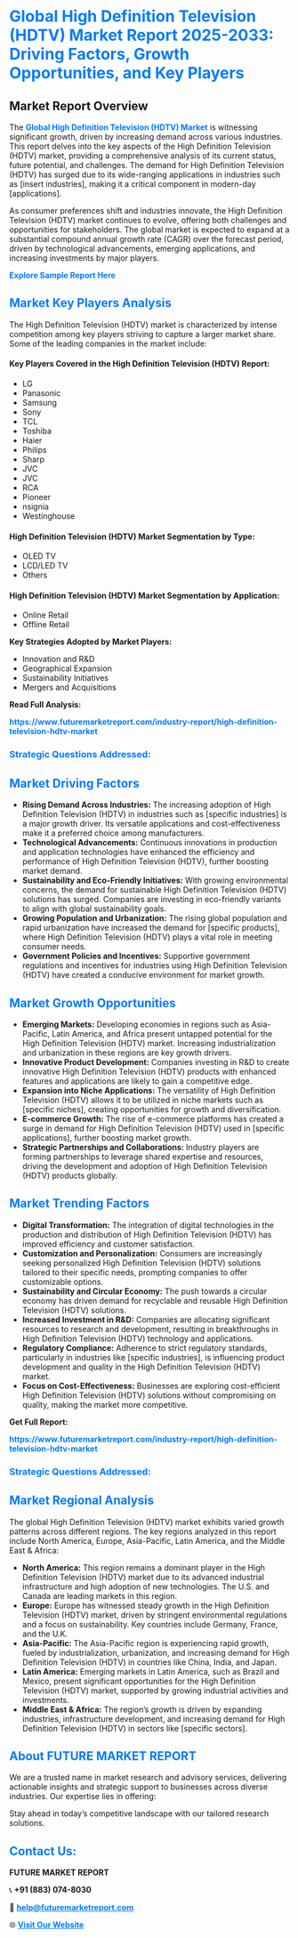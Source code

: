 <h1 style="color: #007BFF;">Global High Definition Television (HDTV) Market Report 2025-2033: Driving Factors, Growth Opportunities, and Key Players</h1>

<section id="overview">
<h2>Market Report Overview</h2>
<p>The <a href="https://www.futuremarketreport.com/industry-report/high-definition-television-hdtv-market" style="color: #007BFF; text-decoration: none;"><strong>Global High Definition Television (HDTV) Market</strong></a> is witnessing significant growth, driven by increasing demand across various industries. This report delves into the key aspects of the High Definition Television (HDTV) market, providing a comprehensive analysis of its current status, future potential, and challenges. The demand for High Definition Television (HDTV) has surged due to its wide-ranging applications in industries such as [insert industries], making it a critical component in modern-day [applications].</p>
<p>As consumer preferences shift and industries innovate, the High Definition Television (HDTV) market continues to evolve, offering both challenges and opportunities for stakeholders. The global market is expected to expand at a substantial compound annual growth rate (CAGR) over the forecast period, driven by technological advancements, emerging applications, and increasing investments by major players.</p>
</section>

<section id="overview">
<p><a href="https://www.futuremarketreport.com/request-sample/reportId=115201" style="color: #007BFF; text-decoration: none;"><strong>Explore Sample Report Here</strong></a></p>
</section>

<section id="key-players">
<h2 style="color: #007BFF;">Market Key Players Analysis</h2>
<p>The High Definition Television (HDTV) market is characterized by intense competition among key players striving to capture a larger market share. Some of the leading companies in the market include:</p>
<h4>Key Players Covered in the High Definition Television (HDTV) Report:</h4>
<ul><li>LG</li><li>Panasonic</li><li>Samsung</li><li>Sony</li><li>TCL</li><li>Toshiba</li><li>Haier</li><li>Philips</li><li>Sharp</li><li>JVC</li><li>JVC</li><li>RCA</li><li>Pioneer</li><li>nsignia</li><li>Westinghouse</li></ul>
<h4>High Definition Television (HDTV) Market Segmentation by Type:</h4>
<ul><li>OLED TV</li><li>LCD/LED TV</li><li>Others</li></ul>

<h4>High Definition Television (HDTV) Market Segmentation by Application:</h4>
<ul><li>Online Retail</li><li>Offline Retail</li></ul>
<p><strong>Key Strategies Adopted by Market Players:</strong></p>
<ul>
<li>Innovation and R&D</li>
<li>Geographical Expansion</li>
<li>Sustainability Initiatives</li>
<li>Mergers and Acquisitions</li>
</ul>
</section>

<section>
<p><strong>Read Full Analysis: </strong></p><a href="https://www.futuremarketreport.com/industry-report/high-definition-television-hdtv-market" style="color: #007BFF; text-decoration: none;"><strong>https://www.futuremarketreport.com/industry-report/high-definition-television-hdtv-market</strong></a>
<h3 style="color: #007BFF;">Strategic Questions Addressed:</h3>
</section>

<section id="driving-factors">
<h2 style="color: #007BFF;">Market Driving Factors</h2>
<ul>
<li><strong>Rising Demand Across Industries:</strong> The increasing adoption of High Definition Television (HDTV) in industries such as [specific industries] is a major growth driver. Its versatile applications and cost-effectiveness make it a preferred choice among manufacturers.</li>
<li><strong>Technological Advancements:</strong> Continuous innovations in production and application technologies have enhanced the efficiency and performance of High Definition Television (HDTV), further boosting market demand.</li>
<li><strong>Sustainability and Eco-Friendly Initiatives:</strong> With growing environmental concerns, the demand for sustainable High Definition Television (HDTV) solutions has surged. Companies are investing in eco-friendly variants to align with global sustainability goals.</li>
<li><strong>Growing Population and Urbanization:</strong> The rising global population and rapid urbanization have increased the demand for [specific products], where High Definition Television (HDTV) plays a vital role in meeting consumer needs.</li>
<li><strong>Government Policies and Incentives:</strong> Supportive government regulations and incentives for industries using High Definition Television (HDTV) have created a conducive environment for market growth.</li>
</ul>
</section>

<section id="growth-opportunities">
<h2 style="color: #007BFF;">Market Growth Opportunities</h2>
<ul>
<li><strong>Emerging Markets:</strong> Developing economies in regions such as Asia-Pacific, Latin America, and Africa present untapped potential for the High Definition Television (HDTV) market. Increasing industrialization and urbanization in these regions are key growth drivers.</li>
<li><strong>Innovative Product Development:</strong> Companies investing in R&D to create innovative High Definition Television (HDTV) products with enhanced features and applications are likely to gain a competitive edge.</li>
<li><strong>Expansion into Niche Applications:</strong> The versatility of High Definition Television (HDTV) allows it to be utilized in niche markets such as [specific niches], creating opportunities for growth and diversification.</li>
<li><strong>E-commerce Growth:</strong> The rise of e-commerce platforms has created a surge in demand for High Definition Television (HDTV) used in [specific applications], further boosting market growth.</li>
<li><strong>Strategic Partnerships and Collaborations:</strong> Industry players are forming partnerships to leverage shared expertise and resources, driving the development and adoption of High Definition Television (HDTV) products globally.</li>
</ul>
</section>

<section id="trending-factors">
<h2 style="color: #007BFF;">Market Trending Factors</h2>
<ul>
<li><strong>Digital Transformation:</strong> The integration of digital technologies in the production and distribution of High Definition Television (HDTV) has improved efficiency and customer satisfaction.</li>
<li><strong>Customization and Personalization:</strong> Consumers are increasingly seeking personalized High Definition Television (HDTV) solutions tailored to their specific needs, prompting companies to offer customizable options.</li>
<li><strong>Sustainability and Circular Economy:</strong> The push towards a circular economy has driven demand for recyclable and reusable High Definition Television (HDTV) solutions.</li>
<li><strong>Increased Investment in R&D:</strong> Companies are allocating significant resources to research and development, resulting in breakthroughs in High Definition Television (HDTV) technology and applications.</li>
<li><strong>Regulatory Compliance:</strong> Adherence to strict regulatory standards, particularly in industries like [specific industries], is influencing product development and quality in the High Definition Television (HDTV) market.</li>
<li><strong>Focus on Cost-Effectiveness:</strong> Businesses are exploring cost-efficient High Definition Television (HDTV) solutions without compromising on quality, making the market more competitive.</li>
</ul>
</section>

<section>
<p><strong>Get Full Report: </strong></p><a href="https://www.futuremarketreport.com/industry-report/high-definition-television-hdtv-market" style="color: #007BFF; text-decoration: none;"><strong>https://www.futuremarketreport.com/industry-report/high-definition-television-hdtv-market</strong></a>
<h3 style="color: #007BFF;">Strategic Questions Addressed:</h3>
</section>


<section id="regional-analysis">
<h2 style="color: #007BFF;">Market Regional Analysis</h2>
<p>The global High Definition Television (HDTV) market exhibits varied growth patterns across different regions. The key regions analyzed in this report include North America, Europe, Asia-Pacific, Latin America, and the Middle East & Africa:</p>
<ul>
<li><strong>North America:</strong> This region remains a dominant player in the High Definition Television (HDTV) market due to its advanced industrial infrastructure and high adoption of new technologies. The U.S. and Canada are leading markets in this region.</li>
<li><strong>Europe:</strong> Europe has witnessed steady growth in the High Definition Television (HDTV) market, driven by stringent environmental regulations and a focus on sustainability. Key countries include Germany, France, and the U.K.</li>
<li><strong>Asia-Pacific:</strong> The Asia-Pacific region is experiencing rapid growth, fueled by industrialization, urbanization, and increasing demand for High Definition Television (HDTV) in countries like China, India, and Japan.</li>
<li><strong>Latin America:</strong> Emerging markets in Latin America, such as Brazil and Mexico, present significant opportunities for the High Definition Television (HDTV) market, supported by growing industrial activities and investments.</li>
<li><strong>Middle East & Africa:</strong> The region’s growth is driven by expanding industries, infrastructure development, and increasing demand for High Definition Television (HDTV) in sectors like [specific sectors].</li>
</ul>
</section>

<footer>
<h2 style="color: #007BFF;">About FUTURE MARKET REPORT</h2>
<p>We are a trusted name in market research and advisory services, delivering actionable insights and strategic support to businesses across diverse industries. Our expertise lies in offering:</p>

<p>Stay ahead in today’s competitive landscape with our tailored research solutions.</p>

<h2 style="color: #007BFF;">Contact Us:</h2>
<p><strong>FUTURE MARKET REPORT</strong></p>
<p>📞 <strong>+91 (883) 074-8030</strong></p>
<p>📧 <strong><a href="mailto:help@futuremarketreport.com" style="color: #007BFF;">help@futuremarketreport.com</a></strong></p>
<p>🌐 <strong><a href="https://www.futuremarketreport.com/" style="color: #007BFF;">Visit Our Website</a></strong></p>
</footer>